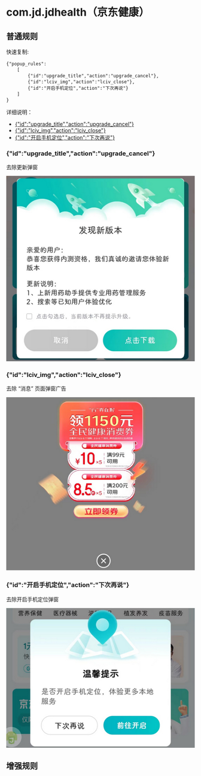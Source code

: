 # com.jd.jdhealth（京东健康）

## 普通规则

快速复制:
```
{"popup_rules":
    [
        {"id":"upgrade_title","action":"upgrade_cancel"},
        {"id":"lciv_img","action":"lciv_close"},
        {"id":"开启手机定位","action":"下次再说"}
    ]
}
```
详细说明：
- [{"id":"upgrade_title","action":"upgrade_cancel"}](#idupgrade_titleactionupgrade_cancel)
- [{"id":"lciv_img","action":"lciv_close"}](#idlciv_imgactionlciv_close)
- [{"id":"开启手机定位","action":"下次再说"}](#id开启手机定位action下次再说)

### {"id":"upgrade_title","action":"upgrade_cancel"}
去除更新弹窗

![](./assets/更新弹窗.jpg)

### {"id":"lciv_img","action":"lciv_close"}
去除 “消息” 页面弹窗广告

![](./assets/消息页面弹窗广告.jpg)

### {"id":"开启手机定位","action":"下次再说"}
去除开启手机定位弹窗

![](./assets/开启手机定位弹窗.jpg)

## 增强规则
